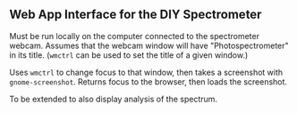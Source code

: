 ## Web App Interface for the DIY Spectrometer

Must be run locally on the computer connected to the spectrometer webcam. Assumes that the webcam window will have "Photospectrometer" in its title. (`wmctrl` can be used to set the title of a given window.)

Uses `wmctrl` to change focus to that window, then takes a screenshot with `gnome-screenshot`. Returns focus to the browser, then loads the screenshot.

To be extended to also display analysis of the spectrum. 
